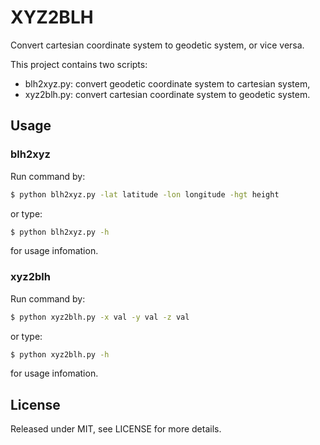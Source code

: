 # XYZ2BLH

Convert cartesian coordinate system to geodetic system, or vice versa.

This project contains two scripts:

- blh2xyz.py: convert geodetic coordinate system to cartesian system,
- xyz2blh.py: convert cartesian coordinate system to geodetic system.

## Usage

### blh2xyz

Run command by:

```sh
$ python blh2xyz.py -lat latitude -lon longitude -hgt height
```

or type:

```sh
$ python blh2xyz.py -h
```

for usage infomation.

### xyz2blh

Run command by:

```sh
$ python xyz2blh.py -x val -y val -z val
```

or type:

```sh
$ python xyz2blh.py -h
```

for usage infomation.

## License

Released under MIT, see LICENSE for more details.

